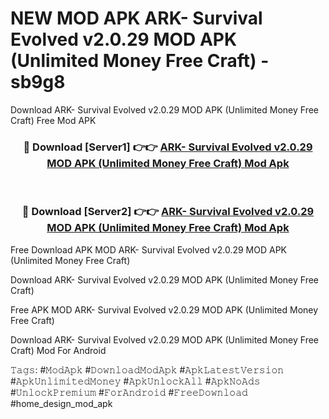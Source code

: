# NEW MOD APK ARK- Survival Evolved v2.0.29 MOD APK (Unlimited Money Free Craft) - sb9g8
Download ARK- Survival Evolved v2.0.29 MOD APK (Unlimited Money Free Craft) Free Mod APK

<div align="center">
<h3>🔴 Download [Server1] 👉👉 <a href="https://apk-comot.site?title=ARK-_Survival_Evolved_v2.0.29_MOD_APK_(Unlimited_Money_Free_Craft)">ARK- Survival Evolved v2.0.29 MOD APK (Unlimited Money Free Craft) Mod Apk</a></h3><br>

<h3>🔴 Download [Server2] 👉👉 <a href="https://apk-comot.site?title=ARK-_Survival_Evolved_v2.0.29_MOD_APK_(Unlimited_Money_Free_Craft)">ARK- Survival Evolved v2.0.29 MOD APK (Unlimited Money Free Craft) Mod Apk</a></h3>
</div>


Free Download APK MOD ARK- Survival Evolved v2.0.29 MOD APK (Unlimited Money Free Craft)

Download ARK- Survival Evolved v2.0.29 MOD APK (Unlimited Money Free Craft) 

Free APK MOD ARK- Survival Evolved v2.0.29 MOD APK (Unlimited Money Free Craft) 

Download ARK- Survival Evolved v2.0.29 MOD APK (Unlimited Money Free Craft) Mod For Android

𝚃𝚊𝚐𝚜: #𝙼𝚘𝚍𝙰𝚙𝚔 #𝙳𝚘𝚠𝚗𝚕𝚘𝚊𝚍𝙼𝚘𝚍𝙰𝚙𝚔 #𝙰𝚙𝚔𝙻𝚊𝚝𝚎𝚜𝚝𝚅𝚎𝚛𝚜𝚒𝚘𝚗 #𝙰𝚙𝚔𝚄𝚗𝚕𝚒𝚖𝚒𝚝𝚎𝚍𝙼𝚘𝚗𝚎𝚢 #𝙰𝚙𝚔𝚄𝚗𝚕𝚘𝚌𝚔𝙰𝚕𝚕 #𝙰𝚙𝚔𝙽𝚘𝙰𝚍𝚜 #𝚄𝚗𝚕𝚘𝚌𝚔𝙿𝚛𝚎𝚖𝚒𝚞𝚖 #𝙵𝚘𝚛𝙰𝚗𝚍𝚛𝚘𝚒𝚍 #𝙵𝚛𝚎𝚎𝙳𝚘𝚠𝚗𝚕𝚘𝚊𝚍 #home_design_mod_apk